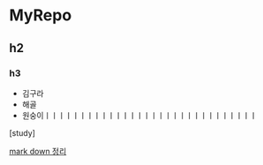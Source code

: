 # MyRepo
## h2
### h3

* 김구라
* 해골
* 원숭이ㅣㅣㅣㅣㅣㅣㅣㅣㅣㅣㅣㅣㅣㅣㅣㅣㅣㅣㅣㅣㅣㅣㅣㅣㅣㅣㅣㅣㅣㅣ

[study]

[mark down 정리](https://heropy.blog/2017/09/30/markdown/)
